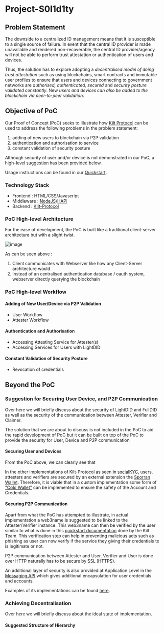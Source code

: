 # Project-S0l1d1ty
## Problem Statement
The downside to a centralized ID management means that it is susceptible to a single source of failure. In event that the central ID provider is made unavailable and rendered
non-recoverable, the central ID provider/agency will not be able to perform trust attestation or authentication of users and devices.

Thus, the solution has to explore adopting a _decentralised model of doing trust attestation_ such as using blockchains, smart contracts and immutable user profiles to ensure that users and devices connecting to government networks are _authorised, authenticated, secured_ and _security posture validated constantly_. New _users and devices can also be added to the blockchain via peer-to-peer validation_.

## Objective of PoC
Our Proof of Concept (PoC) seeks to illustrate how [Kilt Protocol](https://www.kilt.io/) can be used to address the following problems in the problem statement: 
1. adding of new users to blockchain via P2P validation
2. authentication and authorisation to service
3. constant validation of security posture

Although security of user and/or device is not demonstrated in our PoC, a high-level [suggestion](#Suggestion-for-Securing-User-Device-and-P2P-Communication) has been provided below.

Usage instructions can be found in our [Quickstart](https://github.com/team-s0l1d1ty/Project-S0l1d1ty/wiki/Quickstart).

### Technology Stack
- Frontend : HTML/CSS/Javascript
- Middleware : [NodeJS](https://nodejs.org/en/)/[HAPI](https://hapi.dev/)
- Backend : [Kilt-Protocol](https://www.kilt.io/)

### PoC High-level Architecture
For the ease of development, the PoC is built like a traditional client-server architecture but with a slight twist. 

![image](https://user-images.githubusercontent.com/115341229/199011008-367031c1-0efe-4e04-bb83-9a15dd0f8940.png)


As can be seen above : 
1. Client communicates with Webserver like how any Client-Server architecture would
2. Instead of an centralised authentication database / oauth system, webserver directly querying the blockchain

### PoC High-level Workflow
#### Adding of New User/Device via P2P Validation
- User Workflow
- Attester Workflow

#### Authentication and Authorisation
- Accessing Attesting Service for Attester(s)
- Accessing Services for Users with LightDID

#### Constant Validation of Security Posture
- Revocation of credentials


## Beyond the PoC
### Suggestion for Securing User Device, and P2P Communication
Over here we will briefly discuss about the security of LightDID and FullDID as well as the security of the communication between Attester, Verifier and Claimer.

The solution that we are about to discuss is not included in the PoC to aid the rapid development of PoC but it can be built on top of the PoC to provide the security for User, Device and P2P communication

#### Securing User and Devices
From the PoC above, we can clearly see that 

In the other implementations of Kilt-Protocol as seen in [socialKYC](https://socialkyc.io/), users, attesters and verifiers are secured by an external extension the [Sporran Wallet](https://github.com/BTE-Trusted-Entity/sporran-extension). Therefore, it is viable that in a custom implementation some form of ["Cold Wallet"](https://web3isgoinggreat.com/glossary) can be implemented to ensure the safety of the Account and Credentials.

#### Securing P2P Communication
Apart from what the PoC has attempted to illustrate, in actual implementation a web3name is suggested to be linked to the Attester/Verifier instance. This web3name can then be verified by the user similar to what is done in this [quickstart documentation](https://docs.kilt.io/docs/develop/sdk/quickstart) done by the Kilt Team. This verification step can help in preventing malicious acts such as phishing as user can now verify if the service they giving their credentials to is legitimate or not.

P2P communication between Attester and User, Verifier and User is done over HTTP naturally has to be secure by SSL (HTTPS). 

An additional layer of security is also provided at Application Level in the [Messaging API](https://kiltprotocol.github.io/sdk-js/modules/_kiltprotocol_messaging.html) which gives additional encapsulation for user credentials and accounts. 

Examples of its implementations can be found [here](https://github.com/BTE-Trusted-Entity/socialkyc.io/search?q=encrypt).

### Achieving Decentralisation
Over here we will briefly discuss about the ideal state of implementation.

#### Suggested Structure of Hierarchy

